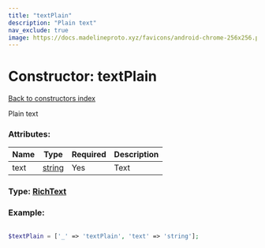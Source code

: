 ```yaml
---
title: "textPlain"
description: "Plain text"
nav_exclude: true
image: https://docs.madelineproto.xyz/favicons/android-chrome-256x256.png
---
```

# Constructor: textPlain  
[Back to constructors index](/API_docs/constructors/index.html)



Plain text

### Attributes:

| Name     |    Type       | Required | Description |
|----------|---------------|----------|-------------|
|text|[string](/API_docs/types/string.html) | Yes|Text|



### Type: [RichText](/API_docs/types/RichText.html)


### Example:

```php

$textPlain = ['_' => 'textPlain', 'text' => 'string'];
```  
